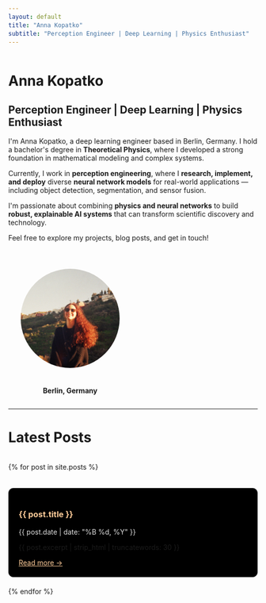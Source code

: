```yaml
---
layout: default
title: "Anna Kopatko"
subtitle: "Perception Engineer | Deep Learning | Physics Enthusiast"
---
```


<head>
<link href="https://fonts.googleapis.com/css2?family=Poppins:wght@300;400;600;700&display=swap" rel="stylesheet">
</head>


<div style="display: flex; flex-wrap: wrap; align-items: center; justify-content: space-between; gap: 40px;">

<!-- Left side: text -->
<div style="flex: 1; min-width: 300px;">

<h1>Anna Kopatko</h1>
<h2>Perception Engineer | Deep Learning | Physics Enthusiast</h2>

<p>I'm Anna Kopatko, a deep learning engineer based in Berlin, Germany.  
I hold a bachelor's degree in <b>Theoretical Physics</b>, where I developed a strong foundation in mathematical modeling and complex systems.</p>

<p>Currently, I work in <b>perception engineering</b>, where I <b>research, implement, and deploy</b> diverse <b>neural network models</b> for real-world applications — including object detection, segmentation, and sensor fusion.</p>

<p>I'm passionate about combining <b>physics and neural networks</b> to build <b>robust, explainable AI systems</b> that can transform scientific discovery and technology.</p>

<p>Feel free to explore my projects, blog posts, and get in touch!</p>

</div>

<!-- Right side: image and contact info -->
<div style="flex: 0 0 250px; text-align: center;">

<img src="/assets/anna.jpg" alt="Anna Kopatko" style="width: 200px; height: 200px; object-fit: cover; border-radius: 100%; margin-bottom: 20px;">

<p><b>Berlin, Germany</b></p>

</div>

</div>

---

# Latest Posts

<div style="display: flex; flex-direction: column; gap: 20px; margin-top: 20px;">

{% for post in site.posts %}
<div style="padding: 20px; border: 1px solid #333; border-radius: 10px; background-color: #000000;">
    <h3><a href="{{ post.url }}" style="color: #ffcc99; text-decoration: none;">{{ post.title }}</a></h3>
    <p style="color: #ddd;">{{ post.date | date: "%B %d, %Y" }}</p>
    <p>{{ post.excerpt | strip_html | truncatewords: 30 }}</p>
    <a href="{{ post.url }}" style="color: #ffcc99;">Read more →</a>
  </div>
{% endfor %}

</div>
